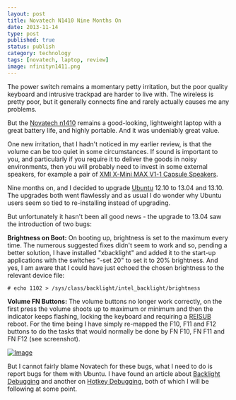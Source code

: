 ```yaml
--- 
layout: post 
title: Novatech N1410 Nine Months On
date: 2013-11-14
type: post 
published: true 
status: publish
category: technology
tags: [novatech, laptop, review]
image: nfinityn1411.png
---
```


The power switch remains a momentary petty irritation, but the poor
quality keyboard and intrusive trackpad are harder to live with. The
wireless is pretty poor, but it generally connects fine and rarely
actually causes me any problems.

But the [Novatech n1410] remains a good-looking, lightweight laptop with a
great battery life, and highly portable. And it was undeniably great value.

<!--more-->

One new irritation, that I hadn't noticed in my earlier review, is that
the volume can be too quiet in some circumstances. If sound is important
to you, and particularly if you require it to deliver the goods in noisy
environments, then you will probably need to invest in some external
speakers, for example a pair of [XMI X-Mini MAX V1-1 Capsule
Speakers](http://www.amazon.co.uk/gp/product/B004LLI0CY/ref=as_li_ss_tl?ie=UTF8&camp=1634&creative=19450&creativeASIN=B004LLI0CY&linkCode=as2&tag=robsquadnet-21" "XMI X-Mini Capsule Speakers").

Nine months on, and I decided to upgrade
[Ubuntu](http://www.ubuntu.com "Ubuntu") 12.10 to 13.04 and 13.10. The
upgrades both went flawlessly and as usual I do wonder why Ubuntu users
seem so tied to re-installing instead of upgrading.

But unfortunately it hasn't been all good news - the upgrade to 13.04
saw the introduction of two bugs:

**Brightness on Boot:** On booting up, brightness is set to the maximum
every time. The numerous suggested fixes didn't seem to work and so,
pending a better solution, I have installed "xbacklight" and added it to
the start-up applications with the switches "-set 20" to set it to 20%
brightness. And yes, I am aware that I could have just echoed the chosen
brightness to the relevant device file:

    # echo 1102 > /sys/class/backlight/intel_backlight/brightness

**Volume FN Buttons:** The volume buttons no longer work correctly, on
the first press the volume shoots up to maximum or minimum and then the
indicator keeps flashing, locking the keyboard and requiring a
[REISUB](http://www.wikipedia.org/wiki/reisub "REISUB") reboot. For the
time being I have simply re-mapped the F10, F11 and F12 buttons to do
the tasks that would normally be done by FN F10, FN F11 and FN F12 (see
screenshot).

[![Image]({{%20site.baseurl%20}}/assets/keyboard.png?w=650)](http://chrisjrob.files.wordpress.com/2013/11/keyboard.png)

But I cannot fairly blame Novatech for these bugs, what I need to do is
report bugs for them with Ubuntu. I have found an article about
[Backlight
Debugging](https://wiki.ubuntu.com/Kernel/Debugging/Backlight "Backlight Debugging") and
another on [Hotkey
Debugging](https://wiki.ubuntu.com/Hotkeys/Troubleshooting "Hotkeys Debugging"),
both of which I will be following at some point.


[Novatech n1410]: http://www.novatech.co.uk/laptop/range/novatechnfinityn1410.html
